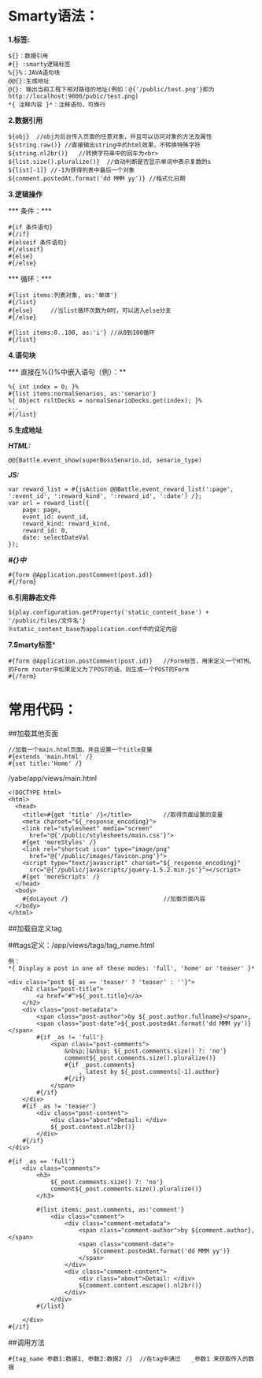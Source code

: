 Smarty语法：
=======

**1.标签:**

	${}：数据引用
	#{}	:smarty逻辑标签
	%{}%：JAVA语句块
	@@{}:生成地址
	@{}: 输出当前工程下相对路径的地址(例如：@{'/public/test.png'}即为http://localhost:9000/pubic/test.png)
	*{ 注释内容 }*：注释语句，可换行

**2.数据引用**

	${obj}	//obj为后台传入页面的任意对象，并且可以访问对象的方法及属性
	${string.raw()}	//直接输出string中的html效果，不转换特殊字符
	${string.nl2br()}	//转换字符串中的回车为<br>
	${list.size().pluralize()}	//自动判断是否显示单词中表示复数的s
	${list[-1]}	//-1为获得列表中最后一个对象
	${comment.postedAt.format('dd MMM yy')}	//格式化日期

**3.逻辑操作**

***		条件：***

	#{if 条件语句}
	#{/if}
	#{elseif 条件语句}
	#{/elseif}
	#{else}
	#{/else}
	
***		循环：***

	#{list items:列表对象, as:'单体'}
	#{/list}
	#{else}		//当list循环次数为0时，可以进入else分支
	#{/else}
	
	#{list items:0..100, as:'i'} //从0到100循环
	#{/list}
	
**4.语句块**

***		直接在%{}%中嵌入语句（例）：**

	%{ int index = 0; }%
	#{list items:normalSenarios, as:'senario'}
	%{ Object rsltDecks = normalSenarioDecks.get(index); }%
	...
	#{/list}
	
**5.生成地址**

***HTML:***

	@@{Battle.event_show(superBossSenario.id, senario_type)
	
***JS:***

	var reward_list = #{jsAction @@Battle.event_reward_list(':page', ':event_id', ':reward_kind', ':reward_id', ':date') /};
	var url = reward_list({
		page: page,
		event_id: event_id,
		reward_kind: reward_kind,
		reward_id: 0,
		date: selectDateVal
	});
	
***#{}中***

	#{form @Application.postComment(post.id)}
	#{/form}
	
**6.引用静态文件**

	${play.configuration.getProperty('static_content_base') + '/public/files/文件名'}
	※static_content_base为application.conf中的设定内容
	
**7.Smarty标签***

	#{form @Application.postComment(post.id)}	//Form标签，用来定义一个HTML的Form router中如果定义为了POST的话，则生成一个POST的Form
	#{/form}
	
常用代码：
=====

##加载其他页面

	//加载一个main.html页面，并且设置一个title变量
	#{extends 'main.html' /}	
	#{set title:'Home' /}	

/yabe/app/views/main.html

	<!DOCTYPE html>
	<html>
	  <head>
	    <title>#{get 'title' /}</title>			//取得页面设置的变量
	    <meta charset="${_response_encoding}">
	    <link rel="stylesheet" media="screen"
	      href="@{'/public/stylesheets/main.css'}">
	    #{get 'moreStyles' /}
	    <link rel="shortcut icon" type="image/png"
	      href="@{'/public/images/favicon.png'}">
	    <script type="text/javascript" charset="${_response_encoding}"
	      src="@{'/public/javascripts/jquery-1.5.2.min.js'}"></script>
	    #{get 'moreScripts' /}
	  </head>
	  <body>
	    #{doLayout /}  							//加载页面内容
	  </body>
	</html>

##加载自定义tag

##tags定义：/app/views/tags/tag_name.html
	
	例：
	*{ Display a post in one of these modes: 'full', 'home' or 'teaser' }*
 
	<div class="post ${_as == 'teaser' ? 'teaser' : ''}">
	    <h2 class="post-title">
	        <a href="#">${_post.title}</a>
	    </h2>
	    <div class="post-metadata">
	        <span class="post-author">by ${_post.author.fullname}</span>,
	        <span class="post-date">${_post.postedAt.format('dd MMM yy')}</span>
	        #{if _as != 'full'}
	            <span class="post-comments">
	                &nbsp;|&nbsp; ${_post.comments.size() ?: 'no'} 
	                comment${_post.comments.size().pluralize()}
	                #{if _post.comments}
	                    , latest by ${_post.comments[-1].author}
	                #{/if}
	            </span>
	        #{/if}
	    </div>
	    #{if _as != 'teaser'}
	        <div class="post-content">
	            <div class="about">Detail: </div>
	            ${_post.content.nl2br()}
	        </div>
	    #{/if}
	</div>
	 
	#{if _as == 'full'}
	    <div class="comments">
	        <h3>
	            ${_post.comments.size() ?: 'no'} 
	            comment${_post.comments.size().pluralize()}
	        </h3>
	        
	        #{list items:_post.comments, as:'comment'}
	            <div class="comment">
	                <div class="comment-metadata">
	                    <span class="comment-author">by ${comment.author},</span>
	                    <span class="comment-date">
	                        ${comment.postedAt.format('dd MMM yy')}
	                    </span>
	                </div>
	                <div class="comment-content">
	                    <div class="about">Detail: </div>
	                    ${comment.content.escape().nl2br()}
	                </div>
	            </div>
	        #{/list}
	        
	    </div>
	#{/if}
	
##调用方法

	#{tag_name 参数1:数据1, 参数2:数据2 /}	//在tag中通过   _参数1 来获取传入的数据
	
	
